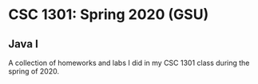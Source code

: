 # CSC 1301: Spring 2020 (GSU)
## Java I
A collection of homeworks and labs I did in my CSC 1301 class during the spring of 2020.
